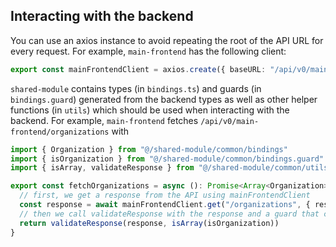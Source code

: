 ## Interacting with the backend

You can use an axios instance to avoid repeating the root of the API URL for every request. For example, `main-frontend` has the following client:

```ts
export const mainFrontendClient = axios.create({ baseURL: "/api/v0/main-frontend" })
```

`shared-module` contains types (in `bindings.ts`) and guards (in `bindings.guard`) generated from the backend types as well as other helper functions (in `utils`) which should be used when interacting with the backend. For example, `main-frontend` fetches `/api/v0/main-frontend/organizations` with

```ts
import { Organization } from "@/shared-module/common/bindings"
import { isOrganization } from "@/shared-module/common/bindings.guard"
import { isArray, validateResponse } from "@/shared-module/common/utils/fetching"

export const fetchOrganizations = async (): Promise<Array<Organization>> => {
  // first, we get a response from the API using mainFrontendClient
  const response = await mainFrontendClient.get("/organizations", { responseType: "json" })
  // then we call validateResponse with the response and a guard that checks that the data's type is Array<Organization>
  return validateResponse(response, isArray(isOrganization))
}
```
